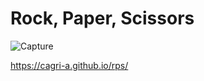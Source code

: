 # Rock, Paper, Scissors

![Capture](https://user-images.githubusercontent.com/90172969/158401397-40e82a98-385f-43aa-a1a1-b0270f6802c1.JPG)

https://cagri-a.github.io/rps/
